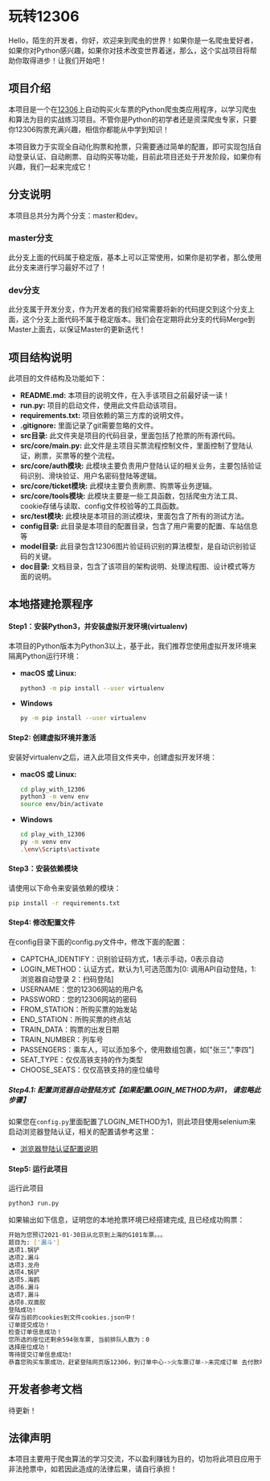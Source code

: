 # 玩转12306

Hello，陌生的开发者，你好，欢迎来到爬虫的世界！如果你是一名爬虫爱好者，如果你对Python感兴趣，如果你对技术改变世界着迷，那么，这个实战项目将帮助你取得进步！让我们开始吧！

## 项目介绍

本项目是一个在[12306](https://www.12306.cn/index/)上自动购买火车票的Python爬虫类应用程序，以学习爬虫和算法为目的实战练习项目。不管你是Python的初学者还是资深爬虫专家，只要你12306购票充满兴趣，相信你都能从中学到知识！

本项目致力于实现全自动化购票和抢票，只需要通过简单的配置，即可实现包括自动登录认证、自动刷票、自动购买等功能，目前此项目还处于开发阶段，如果你有兴趣，我们一起来完成它！

## 分支说明

本项目总共分为两个分支：master和dev。

### master分支

此分支上面的代码属于稳定版，基本上可以正常使用，如果你是初学者，那么使用此分支来进行学习最好不过了！

### dev分支

此分支属于开发分支，作为开发者的我们经常需要将新的代码提交到这个分支上面，这个分支上面代码不属于稳定版本。我们会在定期将此分支的代码Merge到Master上面去，以保证Master的更新迭代！

## 项目结构说明

此项目的文件结构及功能如下：

* **README.md:** 本项目的说明文件，在入手该项目之前最好读一读！
* **run.py:** 项目的启动文件，使用此文件启动该项目。
* **requirements.txt:** 项目依赖的第三方库的说明文件。
* **.gitignore:** 里面记录了git需要忽略的文件。
* **src目录:** 此文件夹是项目的代码目录，里面包括了抢票的所有源代码。
* **src/core/main.py:** 此文件是主项目买票流程控制文件，里面控制了登陆认证，刷票，买票等的整个流程。
* **src/core/auth模块:** 此模块主要负责用户登陆认证的相关业务，主要包括验证码识别、滑块验证、用户名密码登陆等逻辑。
* **src/core/ticket模块:** 此模块主要负责刷票、购票等业务逻辑。
* **src/core/tools模块:** 此模块主要是一些工具函数，包括爬虫方法工具、cookie存储与读取、config文件校验等的工具函数。
* **src/test模块:** 此模块是本项目的测试模块，里面包含了所有的测试方法。
* **config目录:** 此目录是本项目的配置目录，包含了用户需要的配置、车站信息等
* **model目录:** 此目录包含12306图片验证码识别的算法模型，是自动识别验证码的关键。
* **doc目录:** 文档目录，包含了该项目的架构说明、处理流程图、设计模式等方面的说明。

## 本地搭建抢票程序

#### Step1：安装Python3，并安装虚拟开发环境(virtualenv)

本项目的Python版本为Python3以上，基于此，我们推荐您使用虚拟开发环境来隔离Python运行环境：

* **macOS 或 Linux:**

    ```bash
    python3 -m pip install --user virtualenv
    ```

* **Windows**

    ```bash
    py -m pip install --user virtualenv
    ```

#### Step2: 创建虚拟环境并激活

安装好virtualenv之后，进入此项目文件夹中，创建虚拟开发环境：

* **macOS 或 Linux:**

    ```bash
    cd play_with_12306
    python3 -m venv env
    source env/bin/activate
    ```

* **Windows**

    ```bash
    cd play_with_12306
    py -m venv env
    .\env\Scripts\activate
    ```

#### Step3：安装依赖模块

请使用以下命令来安装依赖的模块：

```bash
pip install -r requirements.txt
```

#### Step4: 修改配置文件

在config目录下面的config.py文件中，修改下面的配置：

* CAPTCHA_IDENTIFY：识别验证码方式，1表示手动，0表示自动
* LOGIN_METHOD：认证方式，默认为1,可选范围为[0: 调用API自动登陆，1: 浏览器自动登录 2：扫码登陆]
* USERNAME：您的12306网站的用户名
* PASSWORD：您的12306网站的密码
* FROM_STATION：所购买票的始发站
* END_STATION：所购买票的终点站
* TRAIN_DATA：购票的出发日期
* TRAIN_NUMBER：列车号
* PASSENGERS：乘车人，可以添加多个，使用数组包裹，如["张三","李四"]
* SEAT_TYPE：仅仅高铁支持的作为类型
* CHOOSE_SEATS：仅仅高铁支持的座位编号

##### Step4.1: 配置浏览器自动登陆方式【如果配置LOGIN_METHOD为非1， 请忽略此步骤】

如果您在`config.py`里面配置了LOGIN_METHOD为1，则此项目使用selenium来启动浏览器登陆认证，相关的配置请参考这里：
* [浏览器登陆认证配置说明](./doc/browser_auth_config.md)

#### Step5: 运行此项目

运行此项目

```bash
python3 run.py
```

如果输出如下信息，证明您的本地抢票环境已经搭建完成, 且已经成功购票：

```bash
开始为您预订2021-01-30日从北京到上海的G101车票。。。
题目为: ['漏斗']
选项1.锅铲
选项2.漏斗
选项3.龙舟
选项4.锅铲
选项5.海鸥
选项6.漏斗
选项7.漏斗
选项8.双面胶
登陆成功!
保存当前的cookies到文件cookies.json中！
订单提交成功！
检查订单信息成功！
您所选的座位还剩余594张车票, 当前排队人数为：0
选择座位成功！
等待提交订单信息成功!
恭喜您购买车票成功，赶紧登陆网页版12306，到订单中心->火车票订单->未完成订单 去付款吧！
```

## 开发者参考文档

待更新！

## 法律声明

本项目主要用于爬虫算法的学习交流，不以盈利赚钱为目的，切勿将此项目应用于非法抢票中，如若因此造成的法律后果，请自行承担！